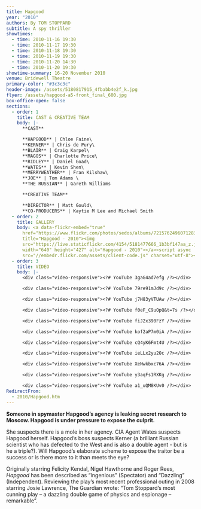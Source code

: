 ```yaml
---
title: Hapgood
year: "2010"
authors: By TOM STOPPARD
subtitle: A spy thriller
showtimes:
  - time: 2010-11-16 19:30
  - time: 2010-11-17 19:30
  - time: 2010-11-18 19:30
  - time: 2010-11-19 19:30
  - time: 2010-11-20 14:30
  - time: 2010-11-20 19:30
showtime-summary: 16-20 November 2010
venue: Bridewell Theatre
primary-color: "#3c3c3c"
header-image: /assets/5180817915_4fbabb4e2f_k.jpg
flyer: /assets/hapgood-a5-front_final_600.jpg
box-office-open: false
sections:
  - order: 1
    title: CAST & CREATIVE TEAM
    body: |-
      **CAST**

      **HAPGOOD** | Chloe Faine\
      **KERNER** | Chris de Pury\
      **BLAIR** | Craig Karpel\
      **MAGGS** | Charlotte Price\
      **RIDLEY** | Daniel Goad\
      **WATES** | Kevin Shen\
      **MERRYWEATHER** | Fran Kilshaw\
      **JOE** | Tom Adams \
      **THE RUSSIAN** | Gareth Williams

      **CREATIVE TEAM**

      **DIRECTOR** | Matt Gould\
      **CO-PRODUCERS** | Kaytie M Lee and Michael Smith
  - order: 2
    title: GALLERY
    body: <a data-flickr-embed="true"
      href="https://www.flickr.com/photos/sedos/albums/72157624960712835"
      title="Hapgood - 2010"><img
      src="https://live.staticflickr.com/4154/5181477666_1b3bf147aa_z.jpg"
      width="640" height="427" alt="Hapgood - 2010"></a><script async
      src="//embedr.flickr.com/assets/client-code.js" charset="utf-8"></script>
  - order: 3
    title: VIDEO
    body: |-
      <div class="video-responsive"><?# YouTube 3gaG4ad7efg /?></div>

      <div class="video-responsive"><?# YouTube 79re91mJd9c /?></div>

      <div class="video-responsive"><?# YouTube j7H83yVTUAw /?></div>

      <div class="video-responsive"><?# YouTube f0eF_C9uOpQ&t=7s /?></div>

      <div class="video-responsive"><?# YouTube fiJ2x390FzY /?></div>

      <div class="video-responsive"><?# YouTube kof2aP7m0iA /?></div>

      <div class="video-responsive"><?# YouTube cQ4yK6Fmt4U /?></div>

      <div class="video-responsive"><?# YouTube ieLLx2yu2Oc /?></div>

      <div class="video-responsive"><?# YouTube XeNwkbxc76A /?></div>

      <div class="video-responsive"><?# YouTube y3aqFs1RXKg /?></div>

      <div class="video-responsive"><?# YouTube a1_uQM8KUv0 /?></div>
RedirectFrom:
  - 2010/Hapgood.htm
---
```

**Someone in spymaster Hapgood’s agency is leaking secret research to Moscow. Hapgood is under pressure to expose the culprit.** 

She suspects there is a mole in her agency. CIA Agent Wates suspects Hapgood herself. Hapgood’s boss suspects Kerner (a brilliant Russian scientist who has defected to the West and is also a double agent - but is he a triple?). Will Hapgood’s elaborate scheme to expose the traitor be a success or is there more to it than meets the eye?

Originally starring Felicity Kendal, Nigel Hawthorne and Roger Rees, *Hapgood* has been described as “Ingenious” (Spectator) and “Dazzling” (Independent). Reviewing the play’s most recent professional outing in 2008 starring Josie Lawrence, The Guardian wrote: “Tom Stoppard’s most cunning play – a dazzling double game of physics and espionage – remarkable”.